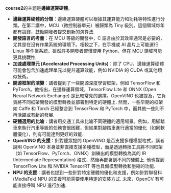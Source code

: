 **course2**的主題是**邊緣運算硬體**。 

*   **邊緣運算硬體的分類**：邊緣運算硬體可以根據其運算能力和功耗等特性進行分類。在第二講中，MCU（微控制器單元）被歸類為 Tiny 級別。這個領域每年都有競賽，鼓勵開發者提交創新的演算法.
*   **開發語言的考量**：在 MCU 等級的開發中，C 語言由於其效率通常是必要的，尤其是在沒有作業系統的環境下。相較之下，在手機或 AI 晶片上可能運行 Linux 等作業系統。雖然許多開發者習慣使用 Python，但在 MCU 領域可能更具挑戰性.
*   **加速處理單元 (Accelerated Processing Units)**：除了 CPU，邊緣運算硬體可能會包含加速處理單元以提升運算效能，例如 NVIDIA 的 CUDA 或其他類似技術。
*   **開源框架的演變**：講者提到了一些開源深度學習框架，例如 TensorFlow 和 PyTorch。他指出，在邊緣運算領域，TensorFlow Lite 和 ONNX (Open Neural Network Exchange) 是比較常見的選擇。OpenVINO 也被提及，它負責將不同框架開發的模型轉換並部署到特定的硬體上. 然而，一些早期的框架如 Caffe 和 Torch 已經整合到 TensorFlow 和 PyTorch 中，而其他一些則不再活躍或有新的發展.
*   **硬體選用的比喻**：講者用交通工具來比喻不同硬體的適用場景。例如，用腳踏車來執行汽車等級的任務會很困難，但如果對腳踏車進行適當的優化（如同軟體優化），則有可能達到更好的效能.
*   **OpenVINO 的支援**：針對聽眾提問 OpenVINO 是否支援多種模型格式，講者說明 OpenVINO 本身並非直接支援多種模型，而是透過轉換工具將不同框架（如 TensorFlow、PyTorch、ONNX）訓練出的模型轉換為其的 IR (Intermediate Representation) 格式，然後再部署到不同的硬體上. 他也提到 TensorFlow Lite 和 NVIDIA TensorRT 等也具備模型轉換和壓縮的功能.
*   **NPU 的支援**：講者也提到一些針對特定硬體的優化和支援，例如針對聯發科 (MediaTek) NPU 的支援可能需要使用特定的安裝方式. 未來，OpenCV 有可能直接呼叫 NPU 進行加速.

 